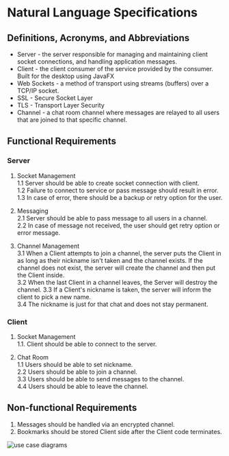 # Natural Language Specifications

## Definitions, Acronyms, and Abbreviations

* Server - the server responsible for managing and maintaining client socket connections, and handling application messages.
* Client - the client consumer of the service provided by the consumer. Built for the desktop using JavaFX
* Web Sockets - a method of transport using streams (buffers) over a TCP/IP socket.
* SSL - Secure Socket Layer
* TLS - Transport Layer Security
* Channel - a chat room channel where messages are relayed to all users that are joined to that specific channel.

## Functional Requirements

### Server
1. Socket Management  
   1.1 Server should be able to create socket connection with client.  
   1.2 Failure to connect to service or pass message should result in error. 
   1.3 In case of error, there should be a backup or retry option for the user.   
2. Messaging  
   2.1 Server should be able to pass message to all users in a channel.  
   2.2 In case of message not received, the user should get retry option or error message.

3. Channel Management  
   3.1 When a Client attempts to join a channel, the server puts the Client in as long as their nickname isn't taken and the channel exists. If the channel does not exist, the server will create the channel and then put the Client inside.  
   3.2 When the last Client in a channel leaves, the Server will destroy the channel.
   3.3 If a Client's nickname is taken, the server will inform the client to pick a new name.  
   3.4 The nickname is just for that chat and does not stay permanent.
### Client

1. Socket Management  
   1.1. Client should be able to connect to the server.

2. Chat Room  
   1.1 Users should be able to set nickname.  
   2.2 Users should be able to join a channel.  
   3.3 Users should be able to send messages to the channel.  
   4.4 Users should be able to leave the channel.  


## Non-functional Requirements
   1. Messages should be handled via an encrypted channel.  
   2. Bookmarks should be stored Client side after the Client code terminates.  

   ![use case diagrams]('./https://github.com/dc1014/cs3354-brogrammers/blob/add/requirements/use-cases.png')
